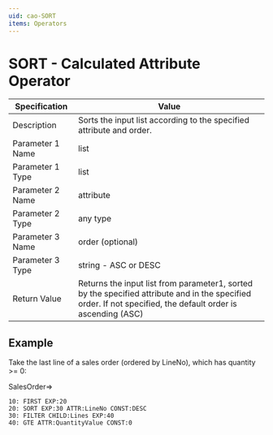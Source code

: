 ```yaml
---
uid: cao-SORT
items: Operators
---
```


# SORT - Calculated Attribute Operator

| Specification         | Value                                                        |
| --------------------- | ------------------------------------------------------------ |
| Description           | Sorts the input list according to the specified attribute and order.          |
| Parameter 1 Name      | list                                                         |
| Parameter 1 Type      | list                                    |
| Parameter 2 Name      | attribute                                                           |
| Parameter 2 Type      | any type                                                         |
| Parameter 3 Name      | order (optional)                                                          |
| Parameter 3 Type      | string - ASC or DESC                                                          |
| Return Value          | Returns the input list from parameter1, sorted by the specified attribute and in the specified order. If not specified, the default order is ascending (ASC)                                                         |


## Example

Take the last line of a sales order (ordered by LineNo), which has quantity >= 0:

SalesOrder=>
```
10: FIRST EXP:20
20: SORT EXP:30 ATTR:LineNo CONST:DESC
30: FILTER CHILD:Lines EXP:40
40: GTE ATTR:QuantityValue CONST:0
```
